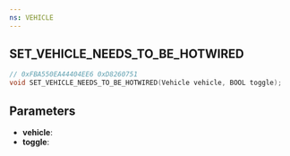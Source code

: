 ```yaml
---
ns: VEHICLE
---
```

## SET_VEHICLE_NEEDS_TO_BE_HOTWIRED

```c
// 0xFBA550EA44404EE6 0xD8260751
void SET_VEHICLE_NEEDS_TO_BE_HOTWIRED(Vehicle vehicle, BOOL toggle);
```


## Parameters
* **vehicle**: 
* **toggle**: 

